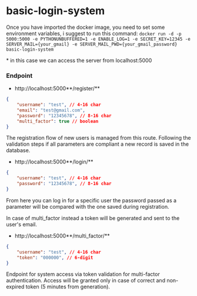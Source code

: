 # basic-login-system
Once you have imported the docker image, you need to set some environment variables, i suggest to run this command: 
`docker run -d -p 5000:5000 -e PYTHONUNBUFFERED=1 -e ENABLE_LOG=1 -e SECRET_KEY=12345 -e SERVER_MAIL={your_gmail} -e SERVER_MAIL_PWD={your_gmail_password} basic-login-system`

\* in this case we can access the server from localhost:5000
### Endpoint
* http://localhost:5000\**/register/** <br/>
```json
{
    "username": "test", // 4-16 char
    "email": "test@gmail.com",
    "password": "12345678", // 8-16 char
    "multi_factor": true // boolean
}
```
The registration flow of new users is managed from this route. Following the validation steps if all parameters are compliant a new record is saved in the database.
<br/>
* http://localhost:5000\**/login/** <br/>
```json
{
    "username": "test", // 4-16 char
    "password": "12345678", // 8-16 char
}
```
From here you can log in for a specific user the password passed as a parameter will be compared with the one saved during registration.

In case of multi_factor instead a token will be generated and sent to the user's email.
<br/>
* http://localhost:5000\**/multi_factor/** <br/>
```json
{
    "username": "test", // 4-16 char
    "token": "000000", // 6-digit
}
```
 Endpoint for system access via token validation for multi-factor authentication. Access will be granted only in case of correct and non-expired token (5 minutes from generation).
